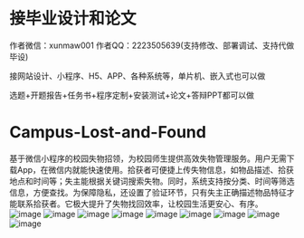 # 接毕业设计和论文
作者微信：xunmaw001  作者QQ：2223505639(支持修改、部署调试、支持代做毕设)

接网站设计、小程序、H5、APP、各种系统等，单片机、嵌入式也可以做

选题+开题报告+任务书+程序定制+安装测试+论文+答辩PPT都可以做
# Campus-Lost-and-Found
基于微信小程序的校园失物招领，为校园师生提供高效失物管理服务。用户无需下载App，在微信内就能快速使用。拾获者可便捷上传失物信息，如物品描述、拾获地点和时间等；失主能根据关键词搜索失物。同时，系统支持按分类、时间等筛选信息，方便查找。为保障隐私，还设置了验证环节，只有失主正确描述物品特征才能联系拾获者。它极大提升了失物找回效率，让校园生活更安心、有序。 
![image](https://github.com/user-attachments/assets/eebd2c33-50a9-489b-967a-e0b87b53be70)
![image](https://github.com/user-attachments/assets/e083181a-493e-4120-ba71-58b7073fb638)
![image](https://github.com/user-attachments/assets/3b322346-7923-4335-838e-20958ccd311b)
![image](https://github.com/user-attachments/assets/dc8d7c3f-22d3-4c39-b83f-9cef770f4176)
![image](https://github.com/user-attachments/assets/ecf1c3d5-b5c9-457d-ba98-419f9a85244d)
![image](https://github.com/user-attachments/assets/723250a3-5823-4a3c-bf66-c74e238344e2)
![image](https://github.com/user-attachments/assets/02d9b9d6-a116-4422-ac18-0eba0a48b1eb)
![image](https://github.com/user-attachments/assets/81ef2d9e-51db-4274-bd8a-bc2402ad800b)
![image](https://github.com/user-attachments/assets/69bc5dae-e4ea-491e-862d-e4ad950c51b0)
